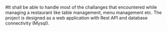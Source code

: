 #It shall be able to handle most of the challanges that encountered while managing a restaurant like table management, menu management etc. The project is designed as a web application with Rest API and database connectivity (Mysql).
